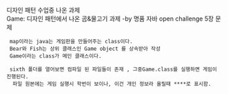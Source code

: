 디자인 패턴 수업중 나온 과제  
    Game: 디자인 패턴에서 나온 곰&물고기 과제 
        -by 명품 자바 open challenge 5장 문제

     map이라는 java는 게임판을 만들어주는 class이다.
     Bear와 Fish는 상위 클래스인 Game object 를 상속받아 작성   
     Game이라는 class가 메인 클래스이다. 
     
     sixth 폴더를 열어보면 컴파일 된 파일들이 존재 , 그중Game.class를 실행하면 게임이 진행된다.
      파일 원본에는 게임 실행시 학번이 보이나, 이건 개인 정보라 올릴때 ****로 표시함.     
